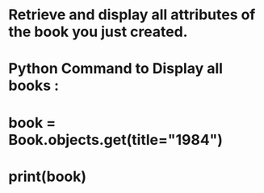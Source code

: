 # Retrieve and display all attributes of the book you just created.
# Python Command to Display all books : 
# book = Book.objects.get(title="1984")
# print(book)
